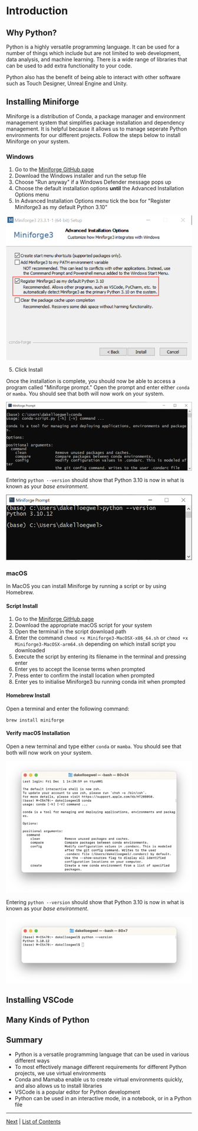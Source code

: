 # Introduction

## Why Python?

Python is a highly versatile programming language. It can be used for a number of things which include but are not limited to web development, data analysis, and machine learning. There is a wide range of libraries that can be used to add extra functionality to your code. 

Python also has the benefit of being able to interact with other software such as Touch Designer, Unreal Engine and Unity.

## Installing Miniforge

Miniforge is a distribution of Conda, a package manager and environment management system that simplifies package installation and dependency management. It is helpful because it allows us to manage seperate Python environments for our different projects. Follow the steps below to install Miniforge on your system.

### Windows

1. Go to the [Miniforge GitHub page](https://github.com/conda-forge/miniforge#miniforge3)
2. Download the Windows installer and run the setup file
3. Choose "Run anyway" if a Windows Defender message pops up
3. Choose the default installation options **until** the Advanced Installation Options menu
4. In Advanced Installation Options menu tick the box for "Register Miniforge3 as my default Python 3.10"

![](./pictures/register-minforge.png)

5. Click Install

Once the installation is complete, you should now be able to access a program called "Miniforge prompt." Open the prompt and enter either `conda` or `mamba`. You should see that both will now work on your system.

![](./pictures/miniforge-conda-windows.png)

Entering `python --version` should show that Python 3.10 is now in what is known as your _base environment_. 

![](./pictures/miniforge-python-version-windows.png)

### macOS

In MacOS you can install Miniforge by running a script or by using Homebrew.

#### Script Install

1. Go to the [Miniforge GitHub page](https://github.com/conda-forge/miniforge#miniforge3)
2. Download the appropriate macOS script for your system
3. Open the terminal in the script download path
4. Enter the command `chmod +x Miniforge3-MacOSX-x86_64.sh` or `chmod +x Miniforge3-MacOSX-arm64.sh` depending on which install script you downloaded
5. Execute the script by entering its filename in the terminal and pressing enter
6. Enter yes to accept the license terms when prompted
7. Press enter to confirm the install location when prompted
8. Enter yes to initialise Miniforge3 bu running conda init when prompted

#### Homebrew Install

Open a terminal and enter the following command:

```
brew install miniforge
```
#### Verify macOS Installation

Open a new terminal and type either `conda` or `mamba`. You should see that both will now work on your system.

![](./pictures/miniforge-conda-mac.png)

Entering `python --version` should show that Python 3.10 is now in what is known as your _base environment_. 

![](./pictures/miniforge-python-version-mac.png)

## Installing VSCode
## Many Kinds of Python
## Summary

- Python is a versatile programming language that can be used in various different ways
- To most effectively manage different requirements for different Python projects, we use virtual environments
- Conda and Mamaba enable us to create virtual environments quickly, and also allows us to install libraries
- VSCode is a popular editor for Python development
- Python can be used in an interactive mode, in a notebook, or in a Python file

---
[Next](variables.md) | [List of Contents](README.md)